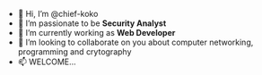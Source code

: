 - 👋 Hi, I’m @chief-koko
- 👀 I’m passionate to be **Security Analyst**
- 🌱 I’m currently working as **Web Developer**
- 💞️ I’m looking to collaborate on you about computer networking, programming and crytography
- 📫 WELCOME...

<!---
chief-koko/chief-koko is a ✨ special ✨ repository because its `README.md` (this file) appears on your GitHub profile.
You can click the Preview link to take a look at your changes.
--->
